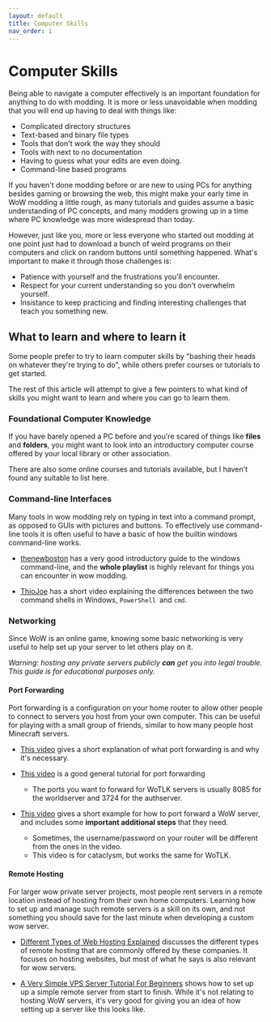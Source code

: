 ```yaml
---
layout: default
title: Computer Skills
nav_order: 1
---
```


# Computer Skills

Being able to navigate a computer effectively is an important foundation for anything to do with modding. It is more or less unavoidable when modding that you will end up having to deal with things like:

- Complicated directory structures
- Text-based and binary file types
- Tools that don't work the way they should
- Tools with next to no documentation
- Having to guess what your edits are even doing.
- Command-line based programs

If you haven't done modding before or are new to using PCs for anything besides gaming or browsing the web, this might make your early time in WoW modding a little rough, as many tutorials and guides assume a basic understanding of PC concepts, and many modders growing up in a time where PC knowledge was more widespread than today.

However, just like you, more or less everyone who started out modding at one point just had to download a bunch of weird programs on their computers and click on random buttons until something happened. What's important to make it through those challenges is:

- Patience with yourself and the frustrations you'll encounter.
- Respect for your current understanding so you don't overwhelm yourself.
- Insistance to keep practicing and finding interesting challenges that teach you something new.

## What to learn and where to learn it

Some people prefer to try to learn computer skills by "bashing their heads on whatever they're trying to do", while others prefer courses or tutorials to get started.

The rest of this article will attempt to give a few pointers to what kind of skills you might want to learn and where you can go to learn them.

### Foundational Computer Knowledge

If you have barely opened a PC before and you're scared of things like **files** and **folders**, you might want to look into an introductory computer course offered by your local library or other association. 

There are also some online courses and tutorials available, but I haven't found any suitable to list here.

### Command-line Interfaces

Many tools in wow modding rely on typing in text into a command prompt, as opposed to GUIs with pictures and buttons. To effectively use command-line tools it is often useful to have a basic of how the builtin windows command-line works.

- [thenewboston](https://youtu.be/MBBWVgE0ewk?list=PL6gx4Cwl9DGDV6SnbINlVUd0o2xT4JbMu) has a very good introductory guide to the windows command-line, and the **whole playlist** is highly relevant for things you can encounter in wow modding.

- [ThioJoe](https://youtu.be/H0gwnFV_SFs) has a short video explaining the differences between the two command shells in Windows, `PowerShell `and `cmd`.

### Networking

Since WoW is an online game, knowing some basic networking is very useful to help set up your server to let others play on it.

_Warning: hosting any private servers publicly **can** get you into legal trouble. This guide is for educational purposes only._

#### Port Forwarding

Port forwarding is a configuration on your home router to allow other people to connect to servers you host from your own computer. This can be useful for playing with a small group of friends, similar to how many people host Minecraft servers.

- [This video](https://youtu.be/WOZQppVNGvA) gives a short explanation of what port forwarding is and why it's necessary.

- [This video]() is a good general tutorial for port forwarding
    - The ports you want to forward for WoTLK servers is usually 8085 for the worldserver and 3724 for the authserver.

- [This video](https://youtu.be/Jduk9KqU844) gives a short example for how to port forward a WoW server, and includes some **important additional steps** that they need.
    - Sometimes, the username/password on your router will be different from the ones in the video.
    - This video is for cataclysm, but works the same for WoTLK.

#### Remote Hosting

For larger wow private server projects, most people rent servers in a remote location instead of hosting from their own home computers. Learning how to set up and manage such remote servers is a skill on its own, and not something you should save for the last minute when developing a custom wow server.

- [Different Types of Web Hosting Explained](https://youtu.be/AXVZYzw8geg) discusses the different types of remote hosting that are commonly offered by these companies. It focuses on hosting websites, but most of what he says is also relevant for wow servers.

- [A Very Simple VPS Server Tutorial For Beginners](https://youtu.be/YiwBkRukugw) shows how to set up up a simple remote server from start to finish. While it's not relating to hosting WoW servers, it's very good for giving you an idea of how setting up a server like this looks like.
